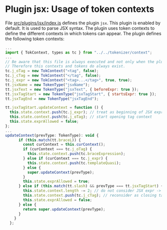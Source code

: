 # Plugin jsx: Usage of token contexts

File [src/plugins/jsx/index.js](https://github.com/ULL-ESIT-PL/babel-tanhauhau/blob/master/packages/babel-parser/src/plugins/jsx/index.js) defines the plugin `jsx`. This plugin is enabled by default. It is used to parse JSX syntax. The plugin uses token contexts to define the different contexts in which tokens can appear. The plugin defines the following token contexts:

```js
...
import { TokContext, types as tc } from "../../tokenizer/context";
...
// Be aware that this file is always executed and not only when the plugin is enabled.
// Therefore this contexts and tokens do always exist.
tc.j_oTag = new TokContext("<tag", false);
tc.j_cTag = new TokContext("</tag", false);
tc.j_expr = new TokContext("<tag>...</tag>", true, true);
tt.jsxName = new TokenType("jsxName");
tt.jsxText = new TokenType("jsxText", { beforeExpr: true });
tt.jsxTagStart = new TokenType("jsxTagStart", { startsExpr: true });
tt.jsxTagEnd = new TokenType("jsxTagEnd");

tt.jsxTagStart.updateContext = function () {
  this.state.context.push(tc.j_expr); // treat as beginning of JSX expression
  this.state.context.push(tc.j_oTag); // start opening tag context
  this.state.exprAllowed = false;
};
...
updateContext(prevType: TokenType): void {
      if (this.match(tt.braceL)) {
        const curContext = this.curContext();
        if (curContext === tc.j_oTag) {
          this.state.context.push(tc.braceExpression);
        } else if (curContext === tc.j_expr) {
          this.state.context.push(tc.templateQuasi);
        } else {
          super.updateContext(prevType);
        }
        this.state.exprAllowed = true;
      } else if (this.match(tt.slash) && prevType === tt.jsxTagStart) {
        this.state.context.length -= 2; // do not consider JSX expr -> JSX open tag -> ... anymore
        this.state.context.push(tc.j_cTag); // reconsider as closing tag context
        this.state.exprAllowed = false;
      } else {
        return super.updateContext(prevType);
      }
    }
  };
```
